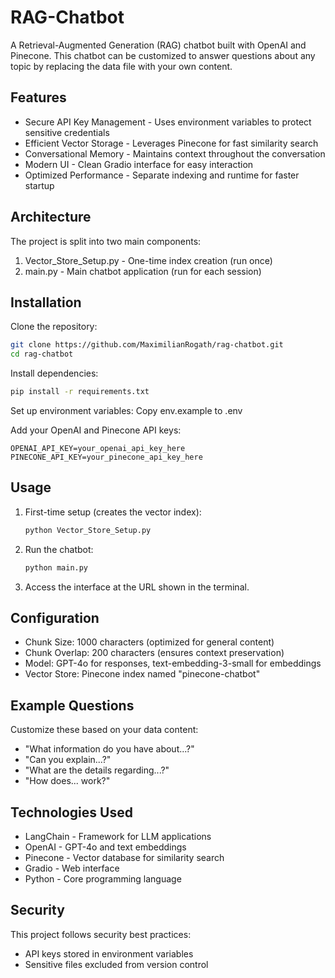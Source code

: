 # RAG-Chatbot

A Retrieval-Augmented Generation (RAG) chatbot built with OpenAI and Pinecone. This chatbot can be customized to answer questions about any topic by replacing the data file with your own content.

## Features

* Secure API Key Management - Uses environment variables to protect sensitive credentials
* Efficient Vector Storage - Leverages Pinecone for fast similarity search
* Conversational Memory - Maintains context throughout the conversation
* Modern UI - Clean Gradio interface for easy interaction
* Optimized Performance - Separate indexing and runtime for faster startup

## Architecture

The project is split into two main components:

1. Vector_Store_Setup.py - One-time index creation (run once)
2. main.py - Main chatbot application (run for each session)

## Installation

Clone the repository:
```bash
git clone https://github.com/MaximilianRogath/rag-chatbot.git
cd rag-chatbot
```

Install dependencies:
```bash
pip install -r requirements.txt
```

Set up environment variables:
Copy env.example to .env

Add your OpenAI and Pinecone API keys:
```
OPENAI_API_KEY=your_openai_api_key_here
PINECONE_API_KEY=your_pinecone_api_key_here
```

## Usage

1. First-time setup (creates the vector index):
   ```bash
   python Vector_Store_Setup.py
   ```

2. Run the chatbot:
   ```bash
   python main.py
   ```

3. Access the interface at the URL shown in the terminal.

## Configuration

* Chunk Size: 1000 characters (optimized for general content)
* Chunk Overlap: 200 characters (ensures context preservation)
* Model: GPT-4o for responses, text-embedding-3-small for embeddings
* Vector Store: Pinecone index named "pinecone-chatbot"

## Example Questions

Customize these based on your data content:

* "What information do you have about...?"
* "Can you explain...?"
* "What are the details regarding...?"
* "How does... work?"

## Technologies Used

* LangChain - Framework for LLM applications
* OpenAI - GPT-4o and text embeddings
* Pinecone - Vector database for similarity search
* Gradio - Web interface
* Python - Core programming language

## Security

This project follows security best practices:

* API keys stored in environment variables
* Sensitive files excluded from version control
